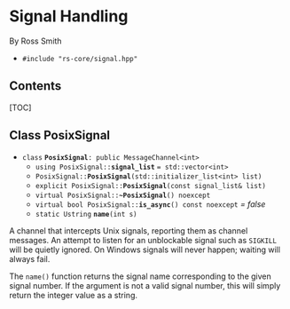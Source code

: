 # Signal Handling #

By Ross Smith

* `#include "rs-core/signal.hpp"`

## Contents ##

[TOC]

## Class PosixSignal ##

* `class` **`PosixSignal`**`: public MessageChannel<int>`
    * `using PosixSignal::`**`signal_list`** `= std::vector<int>`
    * `PosixSignal::`**`PosixSignal`**`(std::initializer_list<int> list)`
    * `explicit PosixSignal::`**`PosixSignal`**`(const signal_list& list)`
    * `virtual PosixSignal::`**`~PosixSignal`**`() noexcept`
    * `virtual bool PosixSignal::`**`is_async`**`() const noexcept` _= false_
    * `static Ustring` **`name`**`(int s)`

A channel that intercepts Unix signals, reporting them as channel messages. An
attempt to listen for an unblockable signal such as `SIGKILL` will be quietly
ignored. On Windows signals will never happen; waiting will always fail.

The `name()` function returns the signal name corresponding to the given
signal number. If the argument is not a valid signal number, this will simply
return the integer value as a string.
